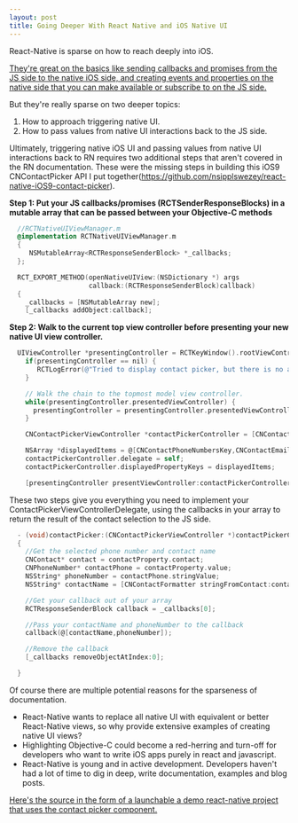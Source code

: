 ```yaml
---
layout: post
title: Going Deeper With React Native and iOS Native UI
---
```


React-Native is sparse on how to reach deeply into iOS.

[They're great on the basics like sending callbacks and promises from the JS side to the native iOS side, and creating events and properties on the native side that you can make available or subscribe to on the JS side.](https://facebook.github.io/react-native/docs/native-modules-ios.html#content)

But they're really sparse on two deeper topics:

1. How to approach triggering native UI.
2. How to pass values from native UI interactions back to the JS side.

Ultimately, triggering native iOS UI and passing values from native UI interactions back to RN requires two additional steps that aren't covered in the RN documentation. These were the missing steps in building this iOS9 CNContactPicker API I put together(https://github.com/nsipplswezey/react-native-iOS9-contact-picker).

**Step 1: Put your JS callbacks/promises (RCTSenderResponseBlocks) in a mutable array that can be passed between your Objective-C methods**

```objective-c
  //RCTNativeUIViewManager.m
  @implementation RCTNativeUIViewManager.m
  {
     NSMutableArray<RCTResponseSenderBlock> *_callbacks;
  };

  RCT_EXPORT_METHOD(openNativeUIView:(NSDictionary *) args
                    callback:(RCTResponseSenderBlock)callback)
  {
    _callbacks = [NSMutableArray new];
    [_callbacks addObject:callback];
```

**Step 2: Walk to the current top view controller before presenting your new native UI view controller.**

```objective-c
  UIViewController *presentingController = RCTKeyWindow().rootViewController;
    if(presentingController == nil) {
       RCTLogError(@"Tried to display contact picker, but there is no application window. args:%@",args);
    }

    // Walk the chain to the topmost model view controller.
    while(presentingController.presentedViewController) {
      presentingController = presentingController.presentedViewController;
    }

    CNContactPickerViewController *contactPickerController = [CNContactPickerViewController new];

    NSArray *displayedItems = @[CNContactPhoneNumbersKey,CNContactEmailAddressesKey,CNContactBirthdayKey];
    contactPickerController.delegate = self;
    contactPickerController.displayedPropertyKeys = displayedItems;

    [presentingController presentViewController:contactPickerController animated:YES completion:nil];
```

These two steps give you everything you need to implement your ContactPickerViewControllerDelegate, using the callbacks in your array to return the result of the contact selection to the JS side.

```objective-c
  - (void)contactPicker:(CNContactPickerViewController *)contactPickerController didSelectContactProperty:(CNContactProperty*)contactProperty
  {
    //Get the selected phone number and contact name
    CNContact* contact = contactProperty.contact;
    CNPhoneNumber* contactPhone = contactProperty.value;
    NSString* phoneNumber = contactPhone.stringValue;
    NSString* contactName = [CNContactFormatter stringFromContact:contact style:CNContactFormatterStyleFullName];

    //Get your callback out of your array
    RCTResponseSenderBlock callback = _callbacks[0];

    //Pass your contactName and phoneNumber to the callback
    callback(@[contactName,phoneNumber]);

    //Remove the callback
    [_callbacks removeObjectAtIndex:0];

  }
```

Of course there are multiple potential reasons for the sparseness of documentation.

* React-Native wants to replace all native UI with equivalent or better React-Native views, so why provide extensive examples of creating native UI views?
* Highlighting Objective-C could become a red-herring and turn-off for developers who want to write iOS apps purely in react and javascript.
* React-Native is young and in active development. Developers haven't had a lot of time to dig in deep, write documentation, examples and blog posts.

[Here's the source in the form of a launchable a demo react-native project that uses the contact picker component.](https://github.com/nsipplswezey/react-native-iOS9-contact-picker)
